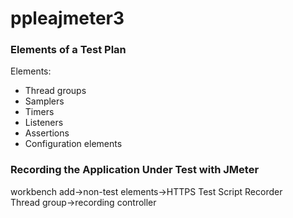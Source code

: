 # ppleajmeter3
### Elements of a Test Plan
Elements:
- Thread groups
- Samplers
- Timers
- Listeners
- Assertions
- Configuration elements


### Recording the Application Under Test with JMeter
workbench add->non-test elements->HTTPS Test Script Recorder  
Thread group->recording controller

